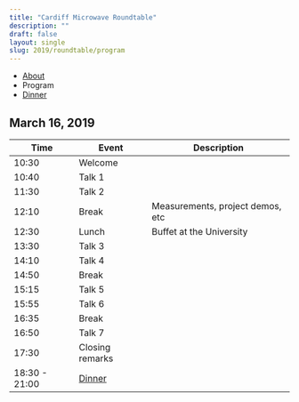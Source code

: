 ```yaml
---
title: "Cardiff Microwave Roundtable"
description: ""
draft: false
layout: single
slug: 2019/roundtable/program
---
```


<div class="tabs is-centered">
    <ul>
        <li><a href="/events/2019/roundtable">About</a></li>
        <li class="is-active"><a>Program</a></li>
        <li><a href="/events/2019/roundtable/dinner">Dinner</a></li>
    </ul>
</div>

## March 16, 2019

Time    | Event    | Description
--------|----------|---
10:30   | Welcome  
10:40   | Talk 1
11:30   | Talk 2
12:10   | Break    | Measurements, project demos, etc
12:30   | Lunch    | Buffet at the University
13:30   | Talk 3
14:10   | Talk 4
14:50   | Break
15:15   | Talk 5
15:55   | Talk 6
16:35   | Break
16:50   | Talk 7
17:30   | Closing remarks
18:30 - 21:00 | [Dinner](/events/2019/roundtable/dinner)
